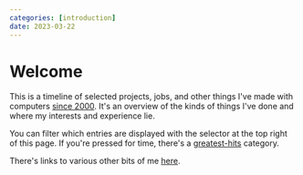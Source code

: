 ```yaml
---
categories: [introduction]
date: 2023-03-22
---
```


# Welcome

This is a timeline of selected projects, jobs, and other things I've made with computers [since 2000](#codemasters). It's an overview of the kinds of things I've done and where my interests and experience lie.

You can filter which entries are displayed with the selector at the top right of this page. If you're pressed for time, there's a [greatest-hits](#greatest-hits) category.

There's links to various other bits of me [here](/).
